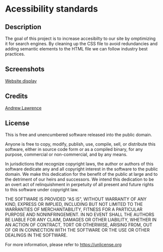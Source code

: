 # Acessibility standards

## Description
The goal of this project is to increase accesibilty to our site by omptimizing it for search engines.  By cleaning up the CSS file to avoid redundancies and adding semantic elements to the HTML file we can follow industry best practices.

## Screenshots
[Website display](![01-html-css-git-homework-demo](https://user-images.githubusercontent.com/108828765/191019821-308e2dfc-0671-4ce4-8c3d-043e12608d45.png)
)

## Credits
[Andrew Lawrence](https://www.github.com/acaseyl)
## License
This is free and unencumbered software released into the public domain.

Anyone is free to copy, modify, publish, use, compile, sell, or
distribute this software, either in source code form or as a compiled
binary, for any purpose, commercial or non-commercial, and by any
means.

In jurisdictions that recognize copyright laws, the author or authors
of this software dedicate any and all copyright interest in the
software to the public domain. We make this dedication for the benefit
of the public at large and to the detriment of our heirs and
successors. We intend this dedication to be an overt act of
relinquishment in perpetuity of all present and future rights to this
software under copyright law.

THE SOFTWARE IS PROVIDED "AS IS", WITHOUT WARRANTY OF ANY KIND,
EXPRESS OR IMPLIED, INCLUDING BUT NOT LIMITED TO THE WARRANTIES OF
MERCHANTABILITY, FITNESS FOR A PARTICULAR PURPOSE AND NONINFRINGEMENT.
IN NO EVENT SHALL THE AUTHORS BE LIABLE FOR ANY CLAIM, DAMAGES OR
OTHER LIABILITY, WHETHER IN AN ACTION OF CONTRACT, TORT OR OTHERWISE,
ARISING FROM, OUT OF OR IN CONNECTION WITH THE SOFTWARE OR THE USE OR
OTHER DEALINGS IN THE SOFTWARE.

For more information, please refer to <https://unlicense.org>
